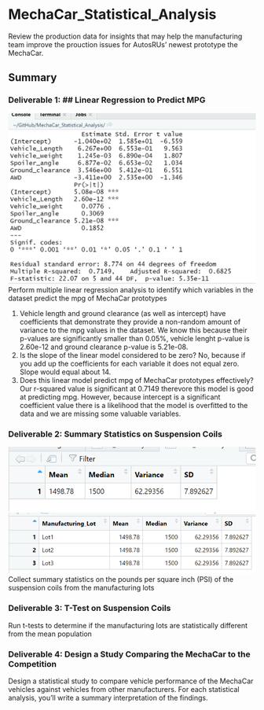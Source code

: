 # MechaCar_Statistical_Analysis
Review the production data for insights that may help the manufacturing team improve the prouction issues for AutosRUs’ newest prototype the MechaCar.

## Summary
### Deliverable 1: ## Linear Regression to Predict MPG
![image1](/Resources/image1.PNG)
Perform multiple linear regression analysis to identify which variables in the dataset predict the mpg of MechaCar prototypes
1. Vehicle length and ground clearance (as well as intercept)  have coefficients that demonstrate they provide a non-random amount of variance to the mpg values in the dataset. We know this because their p-values are significantly smaller than 0.05%, vehicle lenght p-value is 2.60e-12 and ground clearance p-value is 5.21e-08.
2. Is the slope of the linear model considered to be zero? No, because if you add up the coefficients for each variable it does not equal zero. Slope would equal about 14.
3. Does this linear model predict mpg of MechaCar prototypes effectively? Our r-squared value is significant at 0.7149 therevore this model is good at predicting mpg. However, because intercept is a  significant coefficient value there is a likelihood that the model is overfitted to the data and we are missing some valuable variables.


### Deliverable 2: Summary Statistics on Suspension Coils
![totalsummary](/Resources/totalsummary.PNG)
![lotsummary](/Resources/lotsummary.PNG)
Collect summary statistics on the pounds per square inch (PSI) of the suspension coils from the manufacturing lots

### Deliverable 3: T-Test on Suspension Coils
Run t-tests to determine if the manufacturing lots are statistically different from the mean population

### Deliverable 4: Design a Study Comparing the MechaCar to the Competition
Design a statistical study to compare vehicle performance of the MechaCar vehicles against vehicles from other manufacturers. For each statistical analysis, you’ll write a summary interpretation of the findings.
